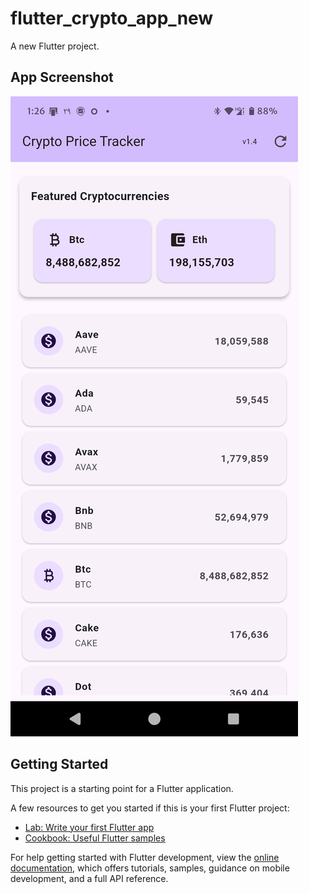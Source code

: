 # flutter_crypto_app_new

A new Flutter project.

## App Screenshot

![Crypto Price Tracker v1.4 Screenshot](Screenshot_20250519-132631_Crypto%20Price%20Tracker%20v1.4.png)

## Getting Started

This project is a starting point for a Flutter application.

A few resources to get you started if this is your first Flutter project:

- [Lab: Write your first Flutter app](https://docs.flutter.dev/get-started/codelab)
- [Cookbook: Useful Flutter samples](https://docs.flutter.dev/cookbook)

For help getting started with Flutter development, view the
[online documentation](https://docs.flutter.dev/), which offers tutorials,
samples, guidance on mobile development, and a full API reference.
